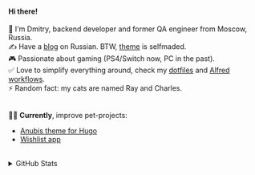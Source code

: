 #### Hi there!
🧔 I'm Dmitry, backend developer and former QA engineer from Moscow, Russia.  
✍️ Have a [blog](https://dmitrykolosov.ru/) on Russian. BTW, [theme](https://github.com/Mitrichius/hugo-theme-anubis) is selfmaded.  
🎮 Passionate about gaming (PS4/Switch now, PC in the past).  
✅ Love to simplify everything around, check my [dotfiles](https://github.com/Mitrichius/dotfiles) and [Alfred workflows](https://github.com/Mitrichius/alfred-workflows).  
⚡ Random fact: my cats are named Ray and Charles.   
<br/>  

👨‍💻 **Currently**, improve pet-projects: 
- [Anubis theme for Hugo](https://github.com/Mitrichius/hugo-theme-anubis)
- [Wishlist app](https://github.com/Mitrichius/wishlist)
<br/>  

<details>
    <summary>GitHub Stats</summary>
    <p align="center">
        <img alt = "GitHub Stats" src="https://github-readme-stats.vercel.app/api?username=mitrichius&show_icons=true&hide=issues&theme=dark">
    </p>
</details> 
